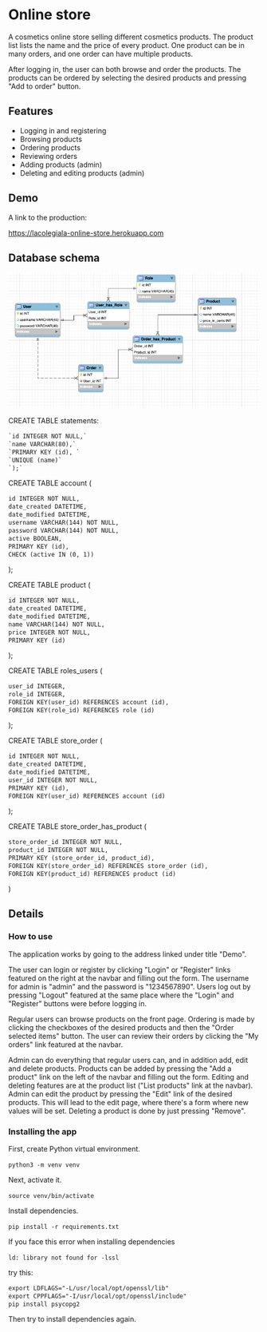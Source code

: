 # Online store 

A cosmetics online store selling different cosmetics products. The product list lists the name and the price of every product. One product can be in many orders, and one order can have multiple products.

After logging in, the user can both browse and order the products. The products can be ordered by selecting the desired products and pressing "Add to order" button. 

## Features

- Logging in and registering
- Browsing products
- Ordering products
- Reviewing orders
- Adding products (admin)
- Deleting and editing products (admin)


## Demo

A link to the production:

https://lacolegiala-online-store.herokuapp.com

## Database schema

![A database schema that contains tables for User, Product, Order and Role](Online-store-database-schema.png)

CREATE TABLE statements:


~~~~`CREATE TABLE role (`
`id INTEGER NOT NULL,`
`name VARCHAR(80),` 
`PRIMARY KEY (id), `
`UNIQUE (name)`
`);`
~~~~

CREATE TABLE account (

	id INTEGER NOT NULL, 
	date_created DATETIME, 
	date_modified DATETIME, 
	username VARCHAR(144) NOT NULL, 
	password VARCHAR(144) NOT NULL, 
	active BOOLEAN, 
	PRIMARY KEY (id), 
	CHECK (active IN (0, 1))
);

CREATE TABLE product (

	id INTEGER NOT NULL, 
	date_created DATETIME, 
	date_modified DATETIME, 
	name VARCHAR(144) NOT NULL, 
	price INTEGER NOT NULL, 
	PRIMARY KEY (id)
);

CREATE TABLE roles_users (

	user_id INTEGER, 
	role_id INTEGER, 
	FOREIGN KEY(user_id) REFERENCES account (id), 
	FOREIGN KEY(role_id) REFERENCES role (id)
);

CREATE TABLE store_order (

	id INTEGER NOT NULL, 
	date_created DATETIME, 
	date_modified DATETIME, 
	user_id INTEGER NOT NULL, 
	PRIMARY KEY (id), 
	FOREIGN KEY(user_id) REFERENCES account (id)
);

CREATE TABLE store_order_has_product (

	store_order_id INTEGER NOT NULL, 
	product_id INTEGER NOT NULL, 
	PRIMARY KEY (store_order_id, product_id), 
	FOREIGN KEY(store_order_id) REFERENCES store_order (id), 
	FOREIGN KEY(product_id) REFERENCES product (id)
)






## Details

### How to use

The application works by going to the address linked under title "Demo". 

The user can login or register by clicking "Login" or "Register" links featured on the right at the navbar and filling out the form. The username for admin is "admin" and the password is "1234567890". Users log out by pressing "Logout" featured at the same place where the "Login" and "Register" buttons were before logging in.

Regular users can browse products on the front page. Ordering is made by clicking the checkboxes of the desired products and then the "Order selected items" button. The user can review their orders by clicking the "My orders" link featured at the navbar.

Admin can do everything that regular users can, and in addition add, edit and delete products. Products can be added by pressing the "Add a product" link on the left of the navbar and filling out the form. Editing and deleting features are at the product list ("List products" link at the navbar). Admin can edit the product by pressing the "Edit" link of the desired products. This will lead to the edit page, where there's a form where new values will be set. Deleting a product is done by just pressing "Remove".

### Installing the app

First, create Python virtual environment.

``python3 -m venv venv``

Next, activate it.

``source venv/bin/activate``

Install dependencies.

`pip install -r requirements.txt`

If you face this error when installing dependencies

`ld: library not found for -lssl`

try this:

```
export LDFLAGS="-L/usr/local/opt/openssl/lib"
export CPPFLAGS="-I/usr/local/opt/openssl/include"
pip install psycopg2
```
Then try to install dependencies again.



